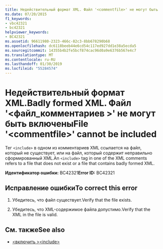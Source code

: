 ```yaml
---
title: Недействительный формат XML. Файл '<commentfile>' не могут быть включены
ms.date: 07/20/2015
f1_keywords:
- vbc42321
- bc42321
helpviewer_keywords:
- BC42321
ms.assetid: 96611980-2323-466c-82c3-8bb678290b68
ms.openlocfilehash: dc6118beeb44e6cd54c117ed927dd1e38a5ecda5
ms.sourcegitcommit: 14355b4b2fe5bcf874cac96d0a9e6376b567e4c7
ms.translationtype: MT
ms.contentlocale: ru-RU
ms.lasthandoff: 01/30/2019
ms.locfileid: "55284574"
---
```

# <a name="badly-formed-xml-file-commentfile-cannot-be-included"></a><span data-ttu-id="7d879-103">Недействительный формат XML.</span><span class="sxs-lookup"><span data-stu-id="7d879-103">Badly formed XML.</span></span> <span data-ttu-id="7d879-104">Файл '\<файл_комментариев >' не могут быть включены</span><span class="sxs-lookup"><span data-stu-id="7d879-104">File '\<commentfile>' cannot be included</span></span>
<span data-ttu-id="7d879-105">Тег `<include>` в одном из комментариев XML ссылается на файл, который не существует, или на файл, который содержит неправильно сформированный XML.</span><span class="sxs-lookup"><span data-stu-id="7d879-105">An `<include>` tag in one of the XML comments refers to a file that does not exist or a file that contains badly formed XML.</span></span>  
  
 <span data-ttu-id="7d879-106">**Идентификатор ошибки:** BC42321</span><span class="sxs-lookup"><span data-stu-id="7d879-106">**Error ID:** BC42321</span></span>  
  
## <a name="to-correct-this-error"></a><span data-ttu-id="7d879-107">Исправление ошибки</span><span class="sxs-lookup"><span data-stu-id="7d879-107">To correct this error</span></span>  
  
1.  <span data-ttu-id="7d879-108">Убедитесь, что файл существует.</span><span class="sxs-lookup"><span data-stu-id="7d879-108">Verify that the file exists.</span></span>  
  
2.  <span data-ttu-id="7d879-109">Убедитесь, что XML-содержимое файла допустимо.</span><span class="sxs-lookup"><span data-stu-id="7d879-109">Verify that the XML in the file is valid.</span></span>  
  
## <a name="see-also"></a><span data-ttu-id="7d879-110">См. также</span><span class="sxs-lookup"><span data-stu-id="7d879-110">See also</span></span>
- [<span data-ttu-id="7d879-111">\<включить ></span><span class="sxs-lookup"><span data-stu-id="7d879-111">\<include></span></span>](../../visual-basic/language-reference/xmldoc/include.md)
